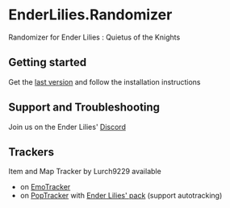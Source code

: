 # EnderLilies.Randomizer
Randomizer for Ender Lilies : Quietus of the Knights

## Getting started
Get the [last version](https://github.com/Trexounay/EnderLilies.Randomizer/releases) and follow the installation instructions

## Support and Troubleshooting
Join us on the Ender Lilies' [Discord](https://disboard.org/server/803782694436864031)

## Trackers
Item and Map Tracker by Lurch9229 available 
 * on [EmoTracker](https://emotracker.net/download) 
 * on [PopTracker](https://github.com/black-sliver/PopTracker/releases) with [Ender Lilies' pack](https://github.com/lurch9229/ender-lilies-poptracker/releases) (support autotracking)
